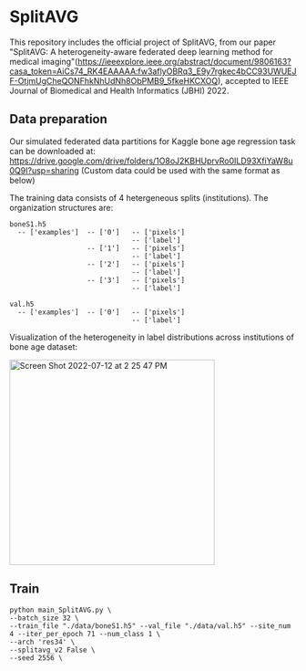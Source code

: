 # SplitAVG
This repository includes the official project of SplitAVG, from our paper "SplitAVG: A heterogeneity-aware federated deep learning method for medical imaging"(https://ieeexplore.ieee.org/abstract/document/9806163?casa_token=AiCs74_RK4EAAAAA:fw3aflyOBRq3_E9y7rgkec4bCC93UWUEJF-OtjmUgCheQONFhkNhUdNh8ObPMB9_5fkeHKCXOQ), accepted to IEEE Journal of Biomedical and Health Informatics (JBHI) 2022.


## Data preparation

Our simulated federated data partitions for Kaggle bone age regression task can be downloaded at: https://drive.google.com/drive/folders/1O8oJ2KBHUprvRo0ILD93XfiYaW8u0Q9I?usp=sharing   (Custom data could be used with the same format as below)

The training data consists of 4 hetergeneous splits (institutions). The organization structures are:

```
boneS1.h5
  -- ['examples']  -- ['0']   -- ['pixels']
                              -- ['label']
                   -- ['1']   -- ['pixels']
                              -- ['label']    
                   -- ['2']   -- ['pixels']
                              -- ['label'] 
                   -- ['3']   -- ['pixels']
                              -- ['label']

val.h5
  -- ['examples']  -- ['0']   -- ['pixels']
                              -- ['label']
```

Visualization of the heterogeneity in label distributions across institutions of bone age dataset:

<img width="360" alt="Screen Shot 2022-07-12 at 2 25 47 PM" src="https://user-images.githubusercontent.com/30038903/178567298-c4f196c3-86b5-4312-a630-cb475c1a4816.png">


## Train
```
python main_SplitAVG.py \
--batch_size 32 \
--train_file "./data/boneS1.h5" --val_file "./data/val.h5" --site_num 4 --iter_per_epoch 71 --num_class 1 \
--arch 'res34' \
--splitavg_v2 False \
--seed 2556 \
```


